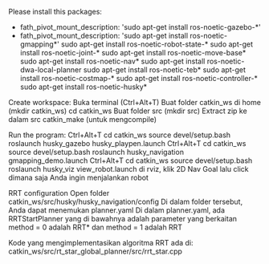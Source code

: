 Please install this packages:

- fath_pivot_mount_description: 'sudo apt-get install ros-noetic-gazebo-*'
- fath_pivot_mount_description: 'sudo apt-get install ros-noetic-gmapping*'
sudo apt-get install ros-noetic-robot-state-*
sudo apt-get install ros-noetic-joint-*
sudo apt-get install ros-noetic-move-base*
sudo apt-get install ros-noetic-nav*
sudo apt-get install ros-noetic-dwa-local-planner
sudo apt-get install ros-noetic-teb*
sudo apt-get install ros-noetic-costmap-*
sudo apt-get install ros-noetic-controller-*
sudo apt-get install ros-noetic-husky*

Create workspace:
Buka terminal (Ctrl+Alt+T)
Buat folder catkin_ws di home (mkdir catkin_ws)
cd catkin_ws
Buat folder src (mkdir src)
Extract zip ke dalam src
catkin_make (untuk mengcompile)

Run the program:
Ctrl+Alt+T
cd catkin_ws 
source devel/setup.bash
roslaunch husky_gazebo husky_playpen.launch
Ctrl+Alt+T
cd catkin_ws 
source devel/setup.bash
roslaunch husky_navigation gmapping_demo.launch
Ctrl+Alt+T
cd catkin_ws 
source devel/setup.bash
roslaunch husky_viz view_robot.launch
di rviz, klik 2D Nav Goal lalu click dimana saja Anda ingin menjalankan robot 

RRT configuration
Open folder catkin_ws/src/husky/husky_navigation/config
Di dalam folder tersebut, Anda dapat menemukan planner.yaml
Di dalam planner.yaml, ada RRTStartPlanner yang di bawahnya adalah parameter yang berkaitan
method = 0 adalah RRT* dan method = 1 adalah RRT

Kode yang mengimplementasikan algoritma RRT ada di:
catkin_ws/src/rt_star_global_planner/src/rrt_star.cpp



